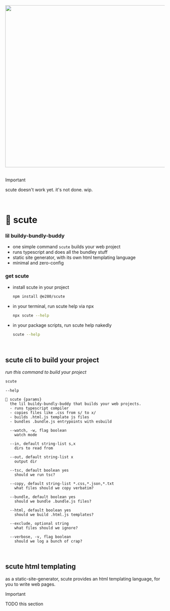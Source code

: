 
<div align="center"><img alt="" width="512" src="./assets/scute.avif"/></div>

<br/>

> [!IMPORTANT]  
> scute doesn't work yet. it's not done. wip.

<br/>

# 🐢 scute

### lil buildy-bundly-buddy
- one simple command `scute` builds your web project
- runs typescript and does all the bundley stuff
- static site generator, with its own html templating language
- minimal and zero-config

### get scute
- install scute in your project
  ```sh
  npm install @e280/scute
  ```
- in your terminal, run scute help via npx
  ```sh
  npx scute --help
  ```
- in your package scripts, run scute help nakedly
  ```sh
  scute --help
  ```

<br/>

## scute cli to build your project

*run this command to build your project*
```sh
scute
```

`--help`
```
🐢 scute {params}
  the lil buildy-bundly-buddy that builds your web projects.
  - runs typescript compiler
  - copies files like .css from s/ to x/
  - builds .html.js template js files
  - bundles .bundle.js entrypoints with esbuild

  --watch, -w, flag boolean
    watch mode

  --in, default string-list s,x
    dirs to read from

  --out, default string-list x
    output dir

  --tsc, default boolean yes
    should we run tsc?

  --copy, default string-list *.css,*.json,*.txt
    what files should we copy verbatim?

  --bundle, default boolean yes
    should we bundle .bundle.js files?

  --html, default boolean yes
    should we build .html.js templates?

  --exclude, optional string
    what files should we ignore?

  --verbose, -v, flag boolean
    should we log a bunch of crap?
```

<br/>

## scute html templating

as a static-site-generator, scute provides an html templating language, for you to write web pages.

> [!IMPORTANT]  
> TODO this section

